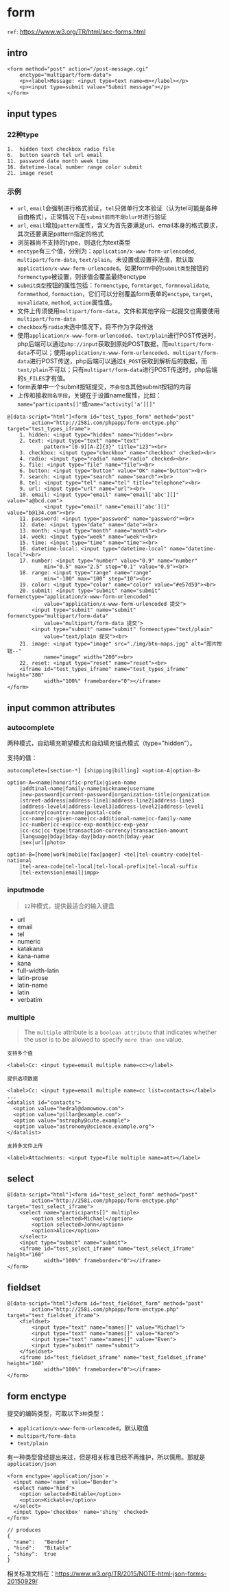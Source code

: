 # form

`ref`: <https://www.w3.org/TR/html/sec-forms.html>


<style type="text/css">
@import "http://258i.com/static/bower_components/snippets/css/mp/style.css";
#test_types_form input {
    vertical-align: middle;
}
</style>
<script src="http://258i.com/static/bower_components/snippets/js/mp/fly.js"></script>


## intro

    <form method="post" action="/post-message.cgi"
        enctype="multipart/form-data">
        <p><label>Message: <input type=text name=m></label></p>
        <p><input type=submit value="Submit message"></p>
    </form>

## input types

### 22种type

    1.  hidden text checkbox radio file 
    6.  button search tel url email
    11. password date month week time
    16. datetime-local number range color submit
    21. image reset

### 示例

* `url`, `email`会强制进行格式验证，`tel`只做单行文本验证（认为tel可能是各种自由格式），正常情况下在`submit前而不是blur时`进行验证
* `url`, `email`增加`pattern`属性，含义为首先要满足url、email本身的格式要求，其次还要满足pattern指定的格式
* 浏览器尚不支持的type，则退化为text类型
* `enctype`有三个值，分别为：`application/x-www-form-urlencoded`, `multipart/form-data`, `text/plain`。未设置或设置非法值，默认取`application/x-www-form-urlencoded`。如果form中的`submit类型`按钮的`formenctype`被设置，则该值会覆盖最终enctype
* `submit类型`按钮的属性包括：`formenctype`, `formtarget`, `formnovalidate`, `formmethod`, `formaction`，它们可以分别覆盖form表单的`enctype`, `target`, `novalidate`, `method`, `action`属性值。
* 文件上传须使用`multipart/form-data`，文件和其他字段一起提交也需要使用`multipart/form-data`
* `checkbox`与`radio`未选中情况下，将不作为字段传送
* 使用`application/x-www-form-urlencoded`、`text/plain`进行POST传送时，php后端可以通过`php://input`获取到原始POST数据，而`multipart/form-data`不可以；使用`application/x-www-form-urlencoded`、`multipart/form-data`进行POST传送，php后端可以通过`$_POST`获取到解析后的数据，而`text/plain`不可以；只有`multipart/form-data`进行POST传送时，php后端的`$_FILES`才有值。
* form表单中一个submit按钮提交，`不会包含`其他submit按钮的内容
* 上传和接收`同名字段`，关键在于设置name属性，比如：`name="participants[]"`或`name="activity['a'][]"`



<div id="test_types" class="test">
<div class="test-container">

    @[data-script="html"]<form id="test_types_form" method="post" 
            action="http://258i.com/phpapp/form-enctype.php" target="test_types_iframe">
        1. hidden: <input type="hidden" name="hidden"><br>
        2. text: <input type="text" name="text" 
                pattern="[0-9][A-Z]{3}" title="123"><br>
        3. checkbox: <input type="checkbox" name="checkbox" checked><br>
        4. radio: <input type="radio" name="radio" checked><br>
        5. file: <input type="file" name="file"><br>
        6. button: <input type="button" value="OK" name="button"><br>
        7. search: <input type="search" name="search"><br>
        8. tel: <input type="tel" name="tel" title="telephone"><br>
        9. url: <input type="url" name="url"><br>
        10. email: <input type="email" name="email['abc'][]" value="a@bcd.com">
                <input type="email" name="email['abc'][]" value="b@134.com"><br>
        11. password: <input type="password" name="password"><br>
        12. date: <input type="date" name="date"><br>
        13. month: <input type="month" name="month"><br>
        14. week: <input type="week" name="week"><br>
        15. time: <input type="time" name="time"><br>
        16. datetime-local: <input type="datetime-local" name="datetime-local"><br>
        17. number: <input type="number" value="0.9" name="number" 
                min="0.5" max="2.5" step="0.1" value="0.9"><br>
        18. range: <input type="range" name="range" 
                min="-100" max="100" step="10"><br>
        19. color: <input type="color" name="color" value="#e57d59"><br>
        20. submit: <input type="submit" name="submit" formenctype="application/x-www-form-urlencoded"
                value="application/x-www-form-urlencoded 提交">
            <input type="submit" name="submit" formenctype="multipart/form-data"
                value="multipart/form-data 提交">
            <input type="submit" name="submit" formenctype="text/plain"
                value="text/plain 提交"><br>
        21. image: <input type="image" src="./img/btn-maps.jpg" alt="图片按钮--" 
                name="image" width="200"><br>
        22. reset: <input type="reset" name="reset"><br>
        <iframe id="test_types_iframe" name="test_types_iframe" height="300" 
                width="100%" frameborder="0"></iframe>
    </form>

</div>
<div class="test-console"></div>
<div class="test-panel">
</div>
</div>



## input common attributes

### autocomplete

两种模式，自动填充期望模式和自动填充锚点模式（type="hidden"）。

支持的值：

    autocomplete=[section-*] [shipping|billing] <option-A|option-B> 

    option-A=<name|honorific-prefix|given-name
        |addtinal-name|family-name|nickname|username
        |new-password|current-password|organization-title|organization
        |street-address|address-line1|address-line2|address-line3
        |address-level4|address-level3|address-level2|address-level1
        |country|country-name|postal-code
        |cc-name|cc-given-name|cc-additional-name|cc-family-name
        |cc-number|cc-exp|cc-exp-month|cc-exp-year
        |cc-csc|cc-type|transaction-currency|transaction-amount
        |language|bday|bday-day|bday-month|bday-year
        |sex|url|photo>

    option-B=[home|work|mobile|fax|pager] <tel|tel-country-code|tel-national
        |tel-area-code|tel-local|tel-local-prefix|tel-local-suffix
        |tel-extension|email|impp>





### inputmode
> `12`种模式，提供最适合的输入键盘
* url
* email
* tel
* numeric
* katakana
* kana-name
* kana
* full-width-latin
* latin-prose
* latin-name
* latin
* verbatim


### multiple

> The `multiple` attribute is a `boolean attribute` that indicates whether the user is to be allowed to specify `more than one` value.

`支持多个值`

    <label>Cc: <input type=email multiple name=cc></label>

`提供选项数据`

    <label>Cc: <input type=email multiple name=cc list=contacts></label>
    ...
    <datalist id="contacts">
      <option value="hedral@damowmow.com">
      <option value="pillar@example.com">
      <option value="astrophy@cute.example">
      <option value="astronomy@science.example.org">
    </datalist>

`支持多文件上传`

    <label>Attachments: <input type=file multiple name=att></label>



## select

<div id="test_select" class="test">
<div class="test-container">

    @[data-script="html"]<form id="test_select_form" method="post" 
            action="http://258i.com/phpapp/form-enctype.php" target="test_select_iframe">
        <select name="participants[]" multiple>
            <option selected>Michael</option> 
            <option selected>John</option> 
            <option>Alice</option> 
        </select>
        <input type="submit" name="submit">
        <iframe id="test_select_iframe" name="test_select_iframe" height="160" 
                width="100%" frameborder="0"></iframe>
    </form>

</div>
<div class="test-console"></div>
<div class="test-panel">
</div>
</div>




## fieldset

<div id="test_fieldset" class="test">
<div class="test-container">

    @[data-script="html"]<form id="test_fieldset_form" method="post" 
            action="http://258i.com/phpapp/form-enctype.php" target="test_fieldset_iframe">
        <fieldset>
            <input type="text" name="names[]" value="Michael">
            <input type="text" name="names[]" value="Karen">
            <input type="text" name="names[]" value="Even">
            <input type="submit" name="submit">
        </fieldset>
        <iframe id="test_fieldset_iframe" name="test_fieldset_iframe" height="160" 
                width="100%" frameborder="0"></iframe>
    </form>

</div>
<div class="test-console"></div>
<div class="test-panel">
</div>
</div>




## form enctype

提交的编码类型，可取以下`3种`类型：

* `application/x-www-form-urlencoded`，默认取值
* `multipart/form-data`
* `text/plain`

有一种类型曾经提出来过，但是相关标准已经不再维护，所以慎用。那就是`application/json`

    <form enctype='application/json'>
      <input name='name' value='Bender'>
      <select name='hind'>
        <option selected>Bitable</option>
        <option>Kickable</option>
      </select>
      <input type='checkbox' name='shiny' checked>
    </form>

    // produces
    {
      "name":   "Bender"
    , "hind":   "Bitable"
    , "shiny":  true
    }

相关标准文档在：<https://www.w3.org/TR/2015/NOTE-html-json-forms-20150929/>





